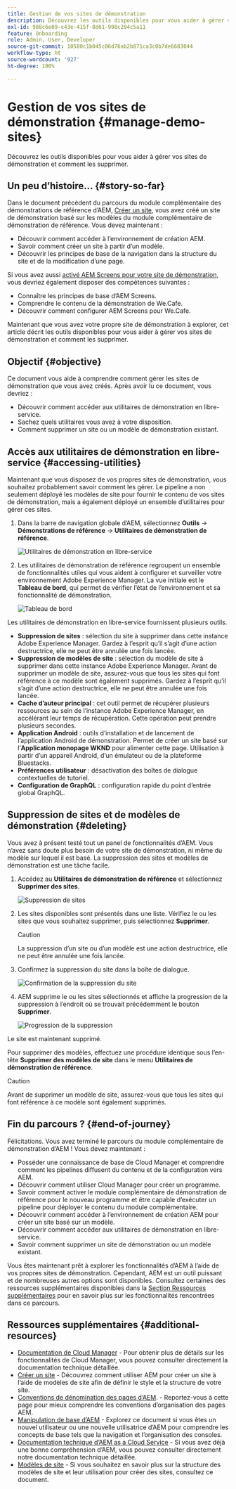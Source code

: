 ```yaml
---
title: Gestion de vos sites de démonstration
description: Découvrez les outils disponibles pour vous aider à gérer vos sites de démonstration et comment les supprimer.
exl-id: 988c6e09-c43e-415f-8d61-998c294c5a11
feature: Onboarding
role: Admin, User, Developer
source-git-commit: 10580c1b045c86d76ab2b871ca3c0b7de6683044
workflow-type: ht
source-wordcount: '927'
ht-degree: 100%

---
```


# Gestion de vos sites de démonstration {#manage-demo-sites}

Découvrez les outils disponibles pour vous aider à gérer vos sites de démonstration et comment les supprimer.

## Un peu d’histoire... {#story-so-far}

Dans le document précédent du parcours du module complémentaire des démonstrations de référence d’AEM, [Créer un site](create-site.md), vous avez créé un site de démonstration basé sur les modèles du module complémentaire de démonstration de référence. Vous devez maintenant :

* Découvrir comment accéder à l’environnement de création AEM.
* Savoir comment créer un site à partir d’un modèle.
* Découvrir les principes de base de la navigation dans la structure du site et de la modification d’une page.

Si vous avez aussi [activé AEM Screens pour votre site de démonstration](screens.md), vous devriez également disposer des compétences suivantes :

* Connaître les principes de base d’AEM Screens.
* Comprendre le contenu de la démonstration de We.Cafe.
* Découvrir comment configurer AEM Screens pour We.Cafe.

Maintenant que vous avez votre propre site de démonstration à explorer, cet article décrit les outils disponibles pour vous aider à gérer vos sites de démonstration et comment les supprimer.

## Objectif {#objective}

Ce document vous aide à comprendre comment gérer les sites de démonstration que vous avez créés. Après avoir lu ce document, vous devriez :

* Découvrir comment accéder aux utilitaires de démonstration en libre-service.
* Sachez quels utilitaires vous avez à votre disposition.
* Comment supprimer un site ou un modèle de démonstration existant.

## Accès aux utilitaires de démonstration en libre-service {#accessing-utilities}

Maintenant que vous disposez de vos propres sites de démonstration, vous souhaitez probablement savoir comment les gérer. Le pipeline a non seulement déployé les modèles de site pour fournir le contenu de vos sites de démonstration, mais a également déployé un ensemble d’utilitaires pour gérer ces sites.

1. Dans la barre de navigation globale dʼAEM, sélectionnez **Outils** -> **Démonstrations de référence** -> **Utilitaires de démonstration de référence**.

   ![Utilitaires de démonstration en libre-service](assets/demo-utilities.png)

1. Les utilitaires de démonstration de référence regroupent un ensemble de fonctionnalités utiles qui vous aident à configurer et surveiller votre environnement Adobe Experience Manager. La vue initiale est le **Tableau de bord**, qui permet de vérifier l’état de l’environnement et sa fonctionnalité de démonstration.

   ![Tableau de bord](assets/dashboard.png)

Les utilitaires de démonstration en libre-service fournissent plusieurs outils.

* **Suppression de sites** : sélection du site à supprimer dans cette instance Adobe Experience Manager. Gardez à l’esprit qu’il s’agit d’une action destructrice, elle ne peut être annulée une fois lancée.
* **Suppression de modèles de site** : sélection du modèle de site à supprimer dans cette instance Adobe Experience Manager. Avant de supprimer un modèle de site, assurez-vous que tous les sites qui font référence à ce modèle sont également supprimés. Gardez à l’esprit qu’il s’agit d’une action destructrice, elle ne peut être annulée une fois lancée.
* **Cache dʼauteur principal** : cet outil permet de récupérer plusieurs ressources au sein de l’instance Adobe Experience Manager, en accélérant leur temps de récupération. Cette opération peut prendre plusieurs secondes.
* **Application Android** : outils d’installation et de lancement de l’application Android de démonstration. Permet de créer un site basé sur lʼ&#x200B;**Application monopage WKND** pour alimenter cette page. Utilisation à partir d’un appareil Android, d’un émulateur ou de la plateforme Bluestacks.
* **Préférences utilisateur** : désactivation des boîtes de dialogue contextuelles de tutoriel.
* **Configuration de GraphQL** : configuration rapide du point d’entrée global GraphQL.

## Suppression de sites et de modèles de démonstration {#deleting}

Vous avez à présent testé tout un panel de fonctionnalités dʼAEM. Vous nʼavez sans doute plus besoin de votre site de démonstration, ni même du modèle sur lequel il est basé. La suppression des sites et modèles de démonstration est une tâche facile.

1. Accédez au **Utilitaires de démonstration de référence** et sélectionnez **Supprimer des sites**.

   ![Suppression de sites](assets/delete-sites.png)

1. Les sites disponibles sont présentés dans une liste. Vérifiez le ou les sites que vous souhaitez supprimer, puis sélectionnez **Supprimer**.

   >[!CAUTION]
   >
   >La suppression dʼun site ou dʼun modèle est une action destructrice, elle ne peut être annulée une fois lancée.

1. Confirmez la suppression du site dans la boîte de dialogue.

   ![Confirmation de la suppression du site](assets/confirm-site-delete.png)

1. AEM supprime le ou les sites sélectionnés et affiche la progression de la suppression à lʼendroit où se trouvait précédemment le bouton **Supprimer**.

   ![Progression de la suppression](assets/delete-progress.png)

Le site est maintenant supprimé.

Pour supprimer des modèles, effectuez une procédure identique sous lʼen-tête **Supprimer des modèles de site** dans le menu **Utilitaires de démonstration de référence**.

>[!CAUTION]
>
>Avant de supprimer un modèle de site, assurez-vous que tous les sites qui font référence à ce modèle sont également supprimés.

## Fin du parcours ? {#end-of-journey}

Félicitations. Vous avez terminé le parcours du module complémentaire de démonstration d’AEM ! Vous devez maintenant :

* Posséder une connaissance de base de Cloud Manager et comprendre comment les pipelines diffusent du contenu et de la configuration vers AEM.
* Découvrir comment utiliser Cloud Manager pour créer un programme.
* Savoir comment activer le module complémentaire de démonstration de référence pour le nouveau programme et être capable d’exécuter un pipeline pour déployer le contenu du module complémentaire.
* Découvrir comment accéder à l’environnement de création AEM pour créer un site basé sur un modèle.
* Découvrir comment accéder aux utilitaires de démonstration en libre-service.
* Savoir comment supprimer un site de démonstration ou un modèle existant.

Vous êtes maintenant prêt à explorer les fonctionnalités d’AEM à l’aide de vos propres sites de démonstration. Cependant, AEM est un outil puissant et de nombreuses autres options sont disponibles. Consultez certaines des ressources supplémentaires disponibles dans la [Section Ressources supplémentaires](#additional-resources) pour en savoir plus sur les fonctionnalités rencontrées dans ce parcours.

## Ressources supplémentaires {#additional-resources}

* [Documentation de Cloud Manager](https://experienceleague.adobe.com/docs/experience-manager-cloud-service/content/onboarding/onboarding-concepts/cloud-manager-introduction.html?lang=fr) - Pour obtenir plus de détails sur les fonctionnalités de Cloud Manager, vous pouvez consulter directement la documentation technique détaillée.
* [Créer un site](/help/sites-cloud/administering/site-creation/create-site.md) - Découvrez comment utiliser AEM pour créer un site à l’aide de modèles de site afin de définir le style et la structure de votre site.
* [Conventions de dénomination des pages d’AEM](/help/sites-cloud/authoring/sites-console/organizing-pages.md#page-name-restrictions-and-best-practices). - Reportez-vous à cette page pour mieux comprendre les conventions d’organisation des pages AEM.
* [Manipulation de base d’AEM](/help/sites-cloud/authoring/basic-handling.md) - Explorez ce document si vous êtes un nouvel utilisateur ou une nouvelle utilisatrice d’AEM pour comprendre les concepts de base tels que la navigation et l’organisation des consoles.
* [Documentation technique d’AEM as a Cloud Service](https://experienceleague.adobe.com/docs/experience-manager-cloud-service.html?lang=fr) - Si vous avez déjà une bonne compréhension d’AEM, vous pouvez consulter directement notre documentation technique détaillée.
* [Modèles de site](/help/sites-cloud/administering/site-creation/site-templates.md) - Si vous souhaitez en savoir plus sur la structure des modèles de site et leur utilisation pour créer des sites, consultez ce document.
